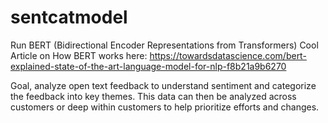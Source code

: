 # sentcatmodel
Run BERT (Bidirectional Encoder Representations from Transformers) 
Cool Article on How BERT works here:  https://towardsdatascience.com/bert-explained-state-of-the-art-language-model-for-nlp-f8b21a9b6270

Goal, analyze open text feedback to understand sentiment and categorize the feedback into key themes. This data can then be analyzed across customers or deep within customers to help prioritize efforts and changes.  
